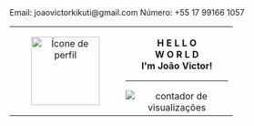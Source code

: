 <table align="center">
  <tr>
    <td width="180" align="center">
      <a href="https://github.com/steteler">
        <img align="center" width="120px" src="https://avatars.githubusercontent.com/u/12498746?s=400&u=3a18bbe9442e24787a8a37edba6efb8953ce150b&v=4" alt="Ícone de perfil" />
      </a>
    </td>
    <td width="180" align="center">
      <p><b>H E L L O<br/ >W O R L D<br/ >I'm João Victor!</b></p>
      <hr />
      <!---https://github.com/antonkomarev/github-profile-views-counter--->
      <img src="https://komarev.com/ghpvc/?username=kikutii&color=178b68&label=views&style=flat-square" alt="contador de visualizações"/>
    </td>
    <!---https://shields.io/category/build--->
  </tr>

  <div>
    <span>Email: joaovictorkikuti@gmail.com</span>
    <span>Número: +55 17 99166 1057</span>
  </div>
</table>
